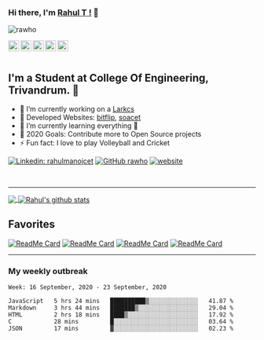 ### Hi there, I'm  [Rahul T !](https://rahulmanoj.xyz) 👋

<p align="left"> <img src="https://komarev.com/ghpvc/?username=rawho&label=Views&color=blue&style=plastic" alt="rawho" /> </p>

<a href="https://linkedin.com/in/rahulmanojcet">
  <img align="left" alt="Rahul's Linkdein" width="22px" src="https://cdn.jsdelivr.net/npm/simple-icons@v3/icons/linkedin.svg" />
</a>
<a href="https://github.com/rawho">
  <img align="left" alt="rahul's Github" width="22px" src="https://cdn.jsdelivr.net/npm/simple-icons@v3/icons/github.svg" />
</a>
<a href="https://wa.me/+919747406685">
  <img align="left" alt="Rahul's Whatsapp" width="22px" src="https://cdn.jsdelivr.net/npm/simple-icons@v3/icons/whatsapp.svg" />
</a>
<a href="https://instagram.com/_.rahu.l._">
  <img align="left" alt="Rahul's Instagram" width="22px" src="https://cdn.jsdelivr.net/npm/simple-icons@v3/icons/instagram.svg" />
</a>
<a href="https://www.facebook.com/rahulmanojcet/">
  <img align="left" alt="Rahul's Facebook" width="22px" src="https://cdn.jsdelivr.net/npm/simple-icons@v3/icons/facebook.svg" />
</a>

<br>
<br>

## I'm a Student at College Of Engineering, Trivandrum. 💪 

- 🔭 I’m currently working on a [Larkcs](https://larkcs.com)
- 🔭 Developed Websites: [bitflip](https://bit-flip.tech), [soacet](https://soacet.in)
- 🌱 I’m currently learning everything 🤣
- 🥅 2020 Goals: Contribute more to Open Source projects
- ⚡ Fun fact: I love to play Volleyball and Cricket


[![Linkedin: rahulmanojcet](https://img.shields.io/badge/-rahulmanojcet-blue?style=flat-square&logo=Linkedin&logoColor=white&link=https://www.linkedin.com/in/rahulmanojcet/)](https://www.linkedin.com/in/rahulmanojcet/)
[![GitHub rawho](https://img.shields.io/github/followers/rawho?label=follow&style=social)](https://github.com/rawho)
[![website](https://img.shields.io/badge/Website-rahulmanoj.xyz-2648ff?style=flat-square&logo=google-chrome)](https://rahulmanoj.xyz)

<br>


---

<a href="https://github.com/rawho">
  <img align="center" src="https://github-readme-stats.vercel.app/api/top-langs/?username=rawho&theme=dark&hide_langs_below=1" />
</a>
<a href="https://github.com/rawho">
 <img align="center" src="https://github-readme-stats.vercel.app/api?username=rawho&show_icons=true&theme=dark&line_height=27" alt="Rahul's github stats"/>
</a>


## Favorites

[![ReadMe Card](https://github-readme-stats.vercel.app/api/pin/?username=rawho&repo=assBOT&theme=tokyonight)](https://github.com/rawho/assBOT)
[![ReadMe Card](https://github-readme-stats.vercel.app/api/pin/?username=rawho&repo=flipkart-scraper&theme=dark)](https://github.com/rawho/flipkart-scraper)
[![ReadMe Card](https://github-readme-stats.vercel.app/api/pin/?username=rawho&repo=linkedin-autofollow&theme=dark)](https://github.com/rawho/linkedin-autofollow)
[![ReadMe Card](https://github-readme-stats.vercel.app/api/pin/?username=rawho&repo=rawho.github.io&theme=tokyonight)](https://github.com/rawho/rawho.github.io) 

------------
### My weekly outbreak
<!--START_SECTION:waka-->
```text
Week: 16 September, 2020 - 23 September, 2020

JavaScript   5 hrs 24 mins   ██████████▒░░░░░░░░░░░░░░   41.87 % 
Markdown     3 hrs 44 mins   ███████▒░░░░░░░░░░░░░░░░░   29.04 % 
HTML         2 hrs 18 mins   ████▒░░░░░░░░░░░░░░░░░░░░   17.92 % 
C            28 mins         █░░░░░░░░░░░░░░░░░░░░░░░░   03.64 % 
JSON         17 mins         ▓░░░░░░░░░░░░░░░░░░░░░░░░   02.23 % 
```
<!--END_SECTION:waka-->
